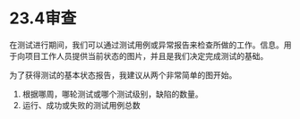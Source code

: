 # 23.4审查
在测试进行期间，我们可以通过测试用例或异常报告来检查所做的工作。信息。用于向项目工作人员提供当前状态的图片，并且是我们决定完成测试的基础。

为了获得测试的基本状态报告，我建议从两个非常简单的图开始。

1. 根据哪周，哪轮测试或哪个测试级别，缺陷的数量。
2. 运行、成功或失败的测试用例总数

